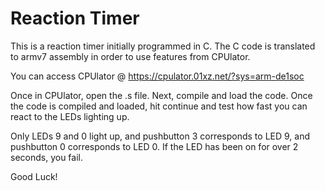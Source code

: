 # Reaction Timer
This is a reaction timer initially programmed in C. The C code is translated to armv7 assembly in order to use features from CPUlator. 

You can access CPUlator @ https://cpulator.01xz.net/?sys=arm-de1soc 

Once in CPUlator, open the .s file. Next, compile and load the code. Once the code is compiled and loaded, hit continue and test how fast you can react to the LEDs lighting up.

Only LEDs 9 and 0 light up, and pushbutton 3 corresponds to LED 9, and pushbutton 0 corresponds to LED 0. If the LED has been on for over 2 seconds, you fail.

Good Luck!
